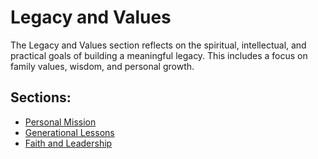 # Legacy and Values

The Legacy and Values section reflects on the spiritual, intellectual, and practical goals of building a meaningful legacy. This includes a focus on family values, wisdom, and personal growth.

## Sections:
- <a href="#" data-md="markdown/legacy-and-values/personal-mission.md">Personal Mission</a>
- <a href="#" data-md="markdown/legacy-and-values/generational-lessons.md">Generational Lessons</a>
- <a href="#" data-md="markdown/legacy-and-values/faith-and-leadership.md">Faith and Leadership</a>
